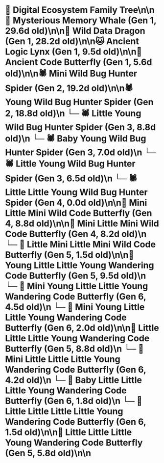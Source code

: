 # 🌳 Digital Ecosystem Family Tree\n\n🐋 Mysterious Memory Whale (Gen 1, 29.6d old)\n\n🐉 Wild Data Dragon (Gen 1, 28.2d old)\n\n🐱 Ancient Logic Lynx (Gen 1, 9.5d old)\n\n🦋 Ancient Code Butterfly (Gen 1, 5.6d old)\n\n🕷️ Mini Wild Bug Hunter Spider (Gen 2, 19.2d old)\n\n🕷️ Young Wild Bug Hunter Spider (Gen 2, 18.8d old)\n  └─ 🕷️ Little Young Wild Bug Hunter Spider (Gen 3, 8.8d old)\n  └─ 🕷️ Baby Young Wild Bug Hunter Spider (Gen 3, 7.0d old)\n  └─ 🕷️ Little Young Wild Bug Hunter Spider (Gen 3, 6.5d old)\n    └─ 🕷️ Little Little Young Wild Bug Hunter Spider (Gen 4, 0.0d old)\n\n🦋 Mini Little Mini Wild Code Butterfly (Gen 4, 8.8d old)\n\n🦋 Mini Little Mini Wild Code Butterfly (Gen 4, 8.2d old)\n  └─ 🦋 Little Mini Little Mini Wild Code Butterfly (Gen 5, 1.5d old)\n\n🦋 Young Little Little Young Wandering Code Butterfly (Gen 5, 9.5d old)\n  └─ 🦋 Mini Young Little Little Young Wandering Code Butterfly (Gen 6, 4.5d old)\n  └─ 🦋 Mini Young Little Little Young Wandering Code Butterfly (Gen 6, 2.0d old)\n\n🦋 Little Little Little Young Wandering Code Butterfly (Gen 5, 8.8d old)\n  └─ 🦋 Mini Little Little Little Young Wandering Code Butterfly (Gen 6, 4.2d old)\n  └─ 🦋 Baby Little Little Little Young Wandering Code Butterfly (Gen 6, 1.8d old)\n  └─ 🦋 Little Little Little Little Young Wandering Code Butterfly (Gen 6, 1.5d old)\n\n🦋 Little Little Little Young Wandering Code Butterfly (Gen 5, 5.8d old)\n\n